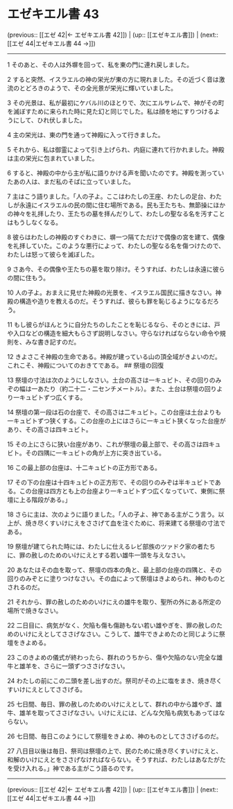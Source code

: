 # エゼキエル書 43

(previous:: [[エゼ 42|← エゼキエル書 42]]) | (up:: [[エゼキエル書]]) | (next:: [[エゼ 44|エゼキエル書 44 →]])

***


1 そのあと、その人は外塀を回って、私を東の門に連れ戻しました。 

2 すると突然、イスラエルの神の栄光が東の方に現れました。その近づく音は激流のとどろきのようで、その全光景が栄光に輝いていました。 

3 その光景は、私が最初にケバル川のほとりで、次にエルサレムで、神がその町を滅ぼすために来られた時に見た幻と同じでした。私は顔を地にすりつけるようにして、ひれ伏しました。 

4 主の栄光は、東の門を通って神殿に入って行きました。 

5 それから、私は御霊によって引き上げられ、内庭に連れて行かれました。神殿は主の栄光に包まれていました。 

6 すると、神殿の中から主が私に語りかける声を聞いたのです。神殿を測っていたあの人は、まだ私のそばに立っていました。 

7 主はこう語りました。「人の子よ。ここはわたしの王座、わたしの足台、わたしが永遠にイスラエルの民の間に住む場所である。民も王たちも、無節操にほかの神々を礼拝したり、王たちの墓を拝んだりして、わたしの聖なる名を汚すことはもうしなくなる。 

8 彼らはわたしの神殿のすぐわきに、塀一つ隔てただけで偶像の宮を建て、偶像を礼拝していた。このような悪行によって、わたしの聖なる名を傷つけたので、わたしは怒って彼らを滅ぼした。 

9 さあ今、その偶像や王たちの墓を取り除け。そうすれば、わたしは永遠に彼らの間に住もう。 

10 人の子よ。おまえに見せた神殿の光景を、イスラエル国民に描きなさい。神殿の構造や造りを教えるのだ。そうすれば、彼らも罪を恥じるようになるだろう。 

11 もし彼らがほんとうに自分たちのしたことを恥じるなら、そのときには、戸や入口などの構造を細大もらさず説明しなさい。守らなければならない命令や規則を、みな書き記すのだ。 

12 きよさこそ神殿の生命である。神殿が建っている山の頂全域がきよいのだ。これこそ、神殿についてのおきてである。 ## 祭壇の回復 

13 祭壇の寸法は次のようにしなさい。土台の高さは一キュビト、その回りのみぞの幅は一あたり（約二十二・二センチメートル）。また、土台は祭壇の回りより一キュビトずつ広くする。 

14 祭壇の第一段は石の台座で、その高さは二キュビト。この台座は土台よりも一キュビトずつ狭くする。この台座の上にはさらに一キュビト狭くなった台座があり、その高さは四キュビト。 

15 その上にさらに狭い台座があり、これが祭壇の最上部で、その高さは四キュビト。その四隅に一キュビトの角が上方に突き出ている。 

16 この最上部の台座は、十二キュビトの正方形である。 

17 その下の台座は十四キュビトの正方形で、その回りのみぞは半キュビトである。この台座は四方とも上の台座より一キュビトずつ広くなっていて、東側に祭壇に上る階段がある。」 

18 さらに主は、次のように語りました。「人の子よ、神である主がこう言う。以上が、焼き尽くすいけにえをささげて血を注ぐために、将来建てる祭壇の寸法である。 

19 祭壇が建てられた時には、わたしに仕えるレビ部族のツァドク家の者たちに、罪の赦しのためのいけにえとする若い雄牛一頭を与えなさい。 

20 あなたはその血を取って、祭壇の四本の角と、最上部の台座の四隅と、その回りのみぞとに塗りつけなさい。その血によって祭壇はきよめられ、神のものとされるのだ。 

21 それから、罪の赦しのためのいけにえの雄牛を取り、聖所の外にある所定の場所で焼きなさい。 

22 二日目に、病気がなく、欠陥も傷も傷跡もない若い雄やぎを、罪の赦しのためのいけにえとしてささげなさい。こうして、雄牛できよめたのと同じように祭壇をきよめる。 

23 このきよめの儀式が終わったら、群れのうちから、傷や欠陥のない完全な雄牛と雄羊を、さらに一頭ずつささげなさい。 

24 わたしの前にこの二頭を差し出すのだ。祭司がその上に塩をまき、焼き尽くすいけにえとしてささげる。 

25 七日間、毎日、罪の赦しのためのいけにえとして、群れの中から雄やぎ、雄牛、雄羊を取ってささげなさい。いけにえには、どんな欠陥も病気もあってはならない。 

26 七日間、毎日このようにして祭壇をきよめ、神のものとしてささげるのだ。 

27 八日目以後は毎日、祭司は祭壇の上で、民のために焼き尽くすいけにえと、和解のいけにえとをささげなければならない。そうすれば、わたしはあなたがたを受け入れる。」神である主がこう語るのです。

***

(previous:: [[エゼ 42|← エゼキエル書 42]]) | (up:: [[エゼキエル書]]) | (next:: [[エゼ 44|エゼキエル書 44 →]])
